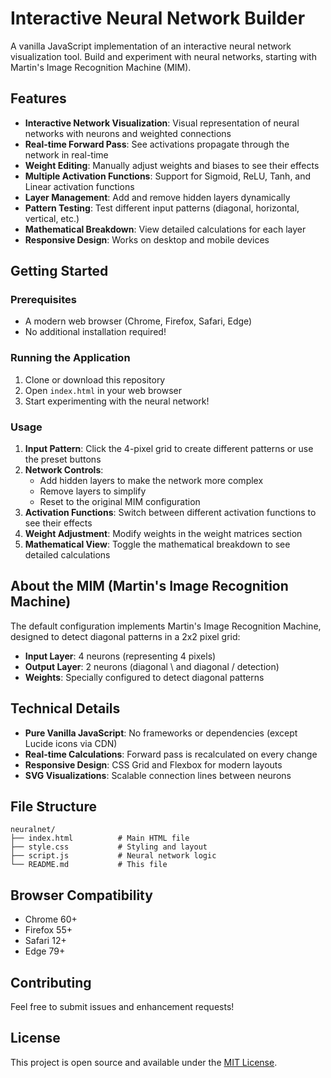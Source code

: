 # Interactive Neural Network Builder

A vanilla JavaScript implementation of an interactive neural network visualization tool. Build and experiment with neural networks, starting with Martin's Image Recognition Machine (MIM).

## Features

- **Interactive Network Visualization**: Visual representation of neural networks with neurons and weighted connections
- **Real-time Forward Pass**: See activations propagate through the network in real-time
- **Weight Editing**: Manually adjust weights and biases to see their effects
- **Multiple Activation Functions**: Support for Sigmoid, ReLU, Tanh, and Linear activation functions
- **Layer Management**: Add and remove hidden layers dynamically
- **Pattern Testing**: Test different input patterns (diagonal, horizontal, vertical, etc.)
- **Mathematical Breakdown**: View detailed calculations for each layer
- **Responsive Design**: Works on desktop and mobile devices

## Getting Started

### Prerequisites

- A modern web browser (Chrome, Firefox, Safari, Edge)
- No additional installation required!

### Running the Application

1. Clone or download this repository
2. Open `index.html` in your web browser
3. Start experimenting with the neural network!

### Usage

1. **Input Pattern**: Click the 4-pixel grid to create different patterns or use the preset buttons
2. **Network Controls**: 
   - Add hidden layers to make the network more complex
   - Remove layers to simplify
   - Reset to the original MIM configuration
3. **Activation Functions**: Switch between different activation functions to see their effects
4. **Weight Adjustment**: Modify weights in the weight matrices section
5. **Mathematical View**: Toggle the mathematical breakdown to see detailed calculations

## About the MIM (Martin's Image Recognition Machine)

The default configuration implements Martin's Image Recognition Machine, designed to detect diagonal patterns in a 2x2 pixel grid:

- **Input Layer**: 4 neurons (representing 4 pixels)
- **Output Layer**: 2 neurons (diagonal \ and diagonal / detection)
- **Weights**: Specially configured to detect diagonal patterns

## Technical Details

- **Pure Vanilla JavaScript**: No frameworks or dependencies (except Lucide icons via CDN)
- **Real-time Calculations**: Forward pass is recalculated on every change
- **Responsive Design**: CSS Grid and Flexbox for modern layouts
- **SVG Visualizations**: Scalable connection lines between neurons

## File Structure

```
neuralnet/
├── index.html          # Main HTML file
├── style.css           # Styling and layout
├── script.js           # Neural network logic
└── README.md           # This file
```

## Browser Compatibility

- Chrome 60+
- Firefox 55+
- Safari 12+
- Edge 79+

## Contributing

Feel free to submit issues and enhancement requests!

## License

This project is open source and available under the [MIT License](LICENSE).
